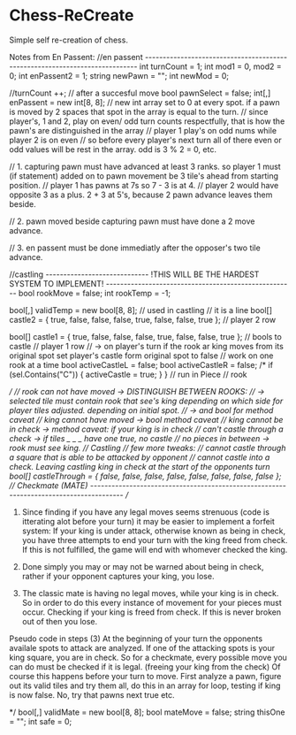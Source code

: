 # Chess-ReCreate
 Simple self re-creation of chess.

Notes from En Passent:
//en passent ----------------------------------------------------------------------------
int turnCount = 1;
int mod1 = 0, mod2 = 0;
int enPassent2 = 1;
string newPawn = "";
int newMod = 0;

//turnCount ++; // after a succesful move
bool pawnSelect = false;
int[,] enPassent = new int[8, 8]; // new int array set to 0 at every spot. if a pawn is moved by 2 spaces that spot in the array is equal to the turn.
// since player's, 1 and 2, play on even/ odd turn counts respectfully, that is how the pawn's are distinguished in the array
// player 1 play's on odd nums while player 2 is on even
// so before every player's next turn all of there even or odd values will be rest in the array. odd is 3 % 2 = 0, etc.

// 1. capturing pawn must have advanced at least 3 ranks. so player 1 must (if statement) added on to pawn movement be 3 tile's ahead from starting position. 
// player 1 has pawns at 7s so 7 - 3 is at 4.
// player 2 would have opposite 3 as a plus. 2 + 3 at 5's, because 2 pawn advance leaves them beside. 

// 2. pawn moved beside capturing pawn must have done a 2 move advance. 

// 3. en passent must be done immediatly after the opposer's two tile advance. 






//castling -----------------------------  !THIS WILL BE THE HARDEST SYSTEM TO IMPLEMENT!  -----------------------------------------------------
bool rookMove = false;
int rookTemp = -1;

bool[,] validTemp = new bool[8, 8]; // used in castling
// it is a line
bool[] castle2 = { true, false, false, false, true, false, false, true }; // player 2 row

bool[] castle1 = { true, false, false, false, true, false, false, true }; // bools to castle // player 1 row
// -> on player's turn if the rook ar king moves from its original spot set player's castle form original spot to false
// work on one rook at a time
bool activeCastleL = false;
bool activeCastleR = false;
/* 
if (sel.Contains("C"))
    { 
        activeCastle = true;
    }
}
// run in Piece
// rook



*/
// rook can not have moved -> DISTINGUISH BETWEEN ROOKS: 
//  -> selected tile must contain rook that see's king depending on which side for player tiles adjusted. depending on initial spot.
//  -> and bool for method caveat
// king cannot have moved -> bool method caveat
// king cannot be in check -> method caveat: if your king is in check
// can't castle through a check -> if tiles _ _ _ have one true, no castle 
// no pieces in between -> rook must see king.
// Castling 
// few more tweaks: 
// cannot castle through a square that is able to be attacked by opponent
// cannot castle into a check. Leaving castling king in check at the start of the opponents turn
bool[] castleThrough = { false, false, false, false, false, false, false, false }; 
// Checkmate (MATE) ---------------------------------------------------------------------------------------
/*
1. Since finding if you have any legal moves seems strenuous (code is itterating alot before your turn) it may be easier to implement a forfeit system:
If your king is under attack, otherwise known as being in check, you have three attempts to end your turn with the king freed from check.
If this is not fulfilled, the game will end with whomever checked the king.

2. Done simply you may or may not be warned about being in check, rather if your opponent captures your king, you lose.

3. The classic mate is having no legal moves, while your king is in check. 
So in order to do this every instance of movement for your pieces must occur. Checking if your king is freed from check.
If this is never broken out of then you lose. 

Pseudo code in steps (3)
At the beginning of your turn the opponents availale spots to attack are analyzed. If one of the attacking spots is your king square, you are in check.
So for a checkmate, every possible move you can do must be checked if it is legal. (freeing your king from the check)
Of course this happens before your turn to move. 
First analyze a pawn, figure out its valid tiles and try them all, do this in an array for loop, testing if king is now false. 
No, try that pawns next true etc. 

*/
bool[,] validMate = new bool[8, 8];
bool mateMove = false;
string thisOne = "";
int safe = 0;